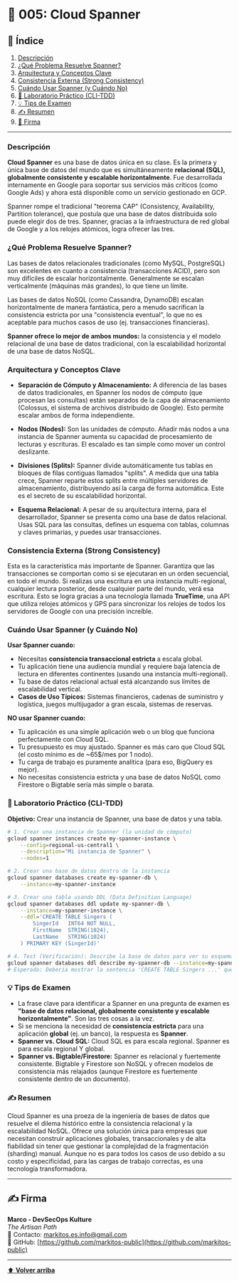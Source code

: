 
# 📜 005: Cloud Spanner

## 📝 Índice

1.  [Descripción](#descripción)
2.  [¿Qué Problema Resuelve Spanner?](#qué-problema-resuelve-spanner)
3.  [Arquitectura y Conceptos Clave](#arquitectura-y-conceptos-clave)
4.  [Consistencia Externa (Strong Consistency)](#consistencia-externa-strong-consistency)
5.  [Cuándo Usar Spanner (y Cuándo No)](#cuándo-usar-spanner-y-cuándo-no)
6.  [🧪 Laboratorio Práctico (CLI-TDD)](#laboratorio-práctico-cli-tdd)
7.  [💡 Tips de Examen](#tips-de-examen)
8.  [✍️ Resumen](#resumen)
9.  [🔖 Firma](#firma)

---

### Descripción

**Cloud Spanner** es una base de datos única en su clase. Es la primera y única base de datos del mundo que es simultáneamente **relacional (SQL), globalmente consistente y escalable horizontalmente**. Fue desarrollada internamente en Google para soportar sus servicios más críticos (como Google Ads) y ahora está disponible como un servicio gestionado en GCP.

Spanner rompe el tradicional "teorema CAP" (Consistency, Availability, Partition tolerance), que postula que una base de datos distribuida solo puede elegir dos de tres. Spanner, gracias a la infraestructura de red global de Google y a los relojes atómicos, logra ofrecer las tres.

### ¿Qué Problema Resuelve Spanner?

Las bases de datos relacionales tradicionales (como MySQL, PostgreSQL) son excelentes en cuanto a consistencia (transacciones ACID), pero son muy difíciles de escalar horizontalmente. Generalmente se escalan verticalmente (máquinas más grandes), lo que tiene un límite.

Las bases de datos NoSQL (como Cassandra, DynamoDB) escalan horizontalmente de manera fantástica, pero a menudo sacrifican la consistencia estricta por una "consistencia eventual", lo que no es aceptable para muchos casos de uso (ej. transacciones financieras).

**Spanner ofrece lo mejor de ambos mundos:** la consistencia y el modelo relacional de una base de datos tradicional, con la escalabilidad horizontal de una base de datos NoSQL.

### Arquitectura y Conceptos Clave

*   **Separación de Cómputo y Almacenamiento:** A diferencia de las bases de datos tradicionales, en Spanner los nodos de cómputo (que procesan las consultas) están separados de la capa de almacenamiento (Colossus, el sistema de archivos distribuido de Google). Esto permite escalar ambos de forma independiente.

*   **Nodos (Nodes):** Son las unidades de cómputo. Añadir más nodos a una instancia de Spanner aumenta su capacidad de procesamiento de lecturas y escrituras. El escalado es tan simple como mover un control deslizante.

*   **Divisiones (Splits):** Spanner divide automáticamente tus tablas en bloques de filas contiguas llamados "splits". A medida que una tabla crece, Spanner reparte estos splits entre múltiples servidores de almacenamiento, distribuyendo así la carga de forma automática. Este es el secreto de su escalabilidad horizontal.

*   **Esquema Relacional:** A pesar de su arquitectura interna, para el desarrollador, Spanner se presenta como una base de datos relacional. Usas SQL para las consultas, defines un esquema con tablas, columnas y claves primarias, y puedes usar transacciones.

### Consistencia Externa (Strong Consistency)

Esta es la característica más importante de Spanner. Garantiza que las transacciones se comportan como si se ejecutaran en un orden secuencial, en todo el mundo. Si realizas una escritura en una instancia multi-regional, cualquier lectura posterior, desde cualquier parte del mundo, verá esa escritura. Esto se logra gracias a una tecnología llamada **TrueTime**, una API que utiliza relojes atómicos y GPS para sincronizar los relojes de todos los servidores de Google con una precisión increíble.

### Cuándo Usar Spanner (y Cuándo No)

**Usar Spanner cuando:**

*   Necesitas **consistencia transaccional estricta** a escala global.
*   Tu aplicación tiene una audiencia mundial y requiere baja latencia de lectura en diferentes continentes (usando una instancia multi-regional).
*   Tu base de datos relacional actual está alcanzando sus límites de escalabilidad vertical.
*   **Casos de Uso Típicos:** Sistemas financieros, cadenas de suministro y logística, juegos multijugador a gran escala, sistemas de reservas.

**NO usar Spanner cuando:**

*   Tu aplicación es una simple aplicación web o un blog que funciona perfectamente con Cloud SQL.
*   Tu presupuesto es muy ajustado. Spanner es más caro que Cloud SQL (el costo mínimo es de ~65$/mes por 1 nodo).
*   Tu carga de trabajo es puramente analítica (para eso, BigQuery es mejor).
*   No necesitas consistencia estricta y una base de datos NoSQL como Firestore o Bigtable sería más simple o barata.

### 🧪 Laboratorio Práctico (CLI-TDD)

**Objetivo:** Crear una instancia de Spanner, una base de datos y una tabla.

```bash
# 1. Crear una instancia de Spanner (la unidad de cómputo)
gcloud spanner instances create my-spanner-instance \
    --config=regional-us-central1 \
    --description="Mi instancia de Spanner" \
    --nodes=1

# 2. Crear una base de datos dentro de la instancia
gcloud spanner databases create my-spanner-db \
    --instance=my-spanner-instance

# 3. Crear una tabla usando DDL (Data Definition Language)
gcloud spanner databases ddl update my-spanner-db \
    --instance=my-spanner-instance \
    --ddl='CREATE TABLE Singers (
        SingerId   INT64 NOT NULL,
        FirstName  STRING(1024),
        LastName   STRING(1024)
    ) PRIMARY KEY (SingerId)'

# 4. Test (Verificación): Describe la base de datos para ver su esquema
gcloud spanner databases ddl describe my-spanner-db --instance=my-spanner-instance
# Esperado: Debería mostrar la sentencia 'CREATE TABLE Singers ...' que acabamos de aplicar.
```

### 💡 Tips de Examen

*   La frase clave para identificar a Spanner en una pregunta de examen es **"base de datos relacional, globalmente consistente y escalable horizontalmente"**. Son las tres cosas a la vez.
*   Si se menciona la necesidad de **consistencia estricta** para una aplicación **global** (ej. un banco), la respuesta es **Spanner**.
*   **Spanner vs. Cloud SQL:** Cloud SQL es para escala regional. Spanner es para escala regional Y global.
*   **Spanner vs. Bigtable/Firestore:** Spanner es relacional y fuertemente consistente. Bigtable y Firestore son NoSQL y ofrecen modelos de consistencia más relajados (aunque Firestore es fuertemente consistente dentro de un documento).

### ✍️ Resumen

Cloud Spanner es una proeza de la ingeniería de bases de datos que resuelve el dilema histórico entre la consistencia relacional y la escalabilidad NoSQL. Ofrece una solución única para empresas que necesitan construir aplicaciones globales, transaccionales y de alta fiabilidad sin tener que gestionar la complejidad de la fragmentación (sharding) manual. Aunque no es para todos los casos de uso debido a su costo y especificidad, para las cargas de trabajo correctas, es una tecnología transformadora.

---

## ✍️ Firma

**Marco - DevSecOps Kulture**  
*The Artisan Path*  
📧 Contacto: [markitos.es.info@gmail.com](mailto:markitos.es.info@gmail.com)  
🐙 GitHub: [https://github.com/markitos-public](https://github.com/markitos-public)

---

[⬆️ **Volver arriba**](#-005-cloud-spanner)
